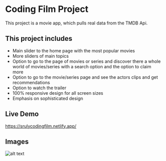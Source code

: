 # Coding Film Project

This project is a movie app, which pulls real data from the TMDB Api.

## This project includes

- Main slider to the home page with the most popular movies
- More sliders of main topics
- Option to go to the page of movies or series and discover there a whole world of movies/series with a search option and the option to claim more
- Option to go to the movie/series page and see the actors clips and get recommendations
- Option to watch the trailer
- 100% responsive design for all screen sizes
- Emphasis on sophisticated design

## Live Demo

https://srulycodingfilm.netlify.app/

## Images

![alt text](https://ibb.co/rckd4jS)
